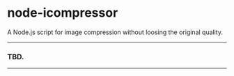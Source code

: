 # node-icompressor
A Node.js script for image compression without loosing the original quality.

---
### TBD.
---
